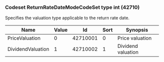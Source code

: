 ### Codeset ReturnRateDateModeCodeSet type int (42710)

Specifies the valuation type applicable to the return rate date.

| Name              | Value | Id       | Sort | Synopsis           |
|-------------------|-------|----------|------|--------------------|
| PriceValuation    | 0     | 42710001 | 0    | Price valuation    |
| DividendValuation | 1     | 42710002 | 1    | Dividend valuation |

